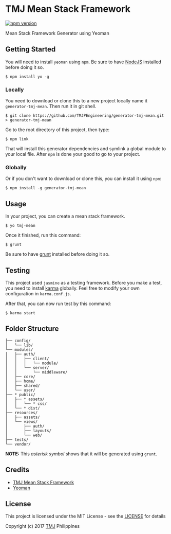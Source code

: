 # TMJ Mean Stack Framework
[![npm version](https://img.shields.io/npm/v/generator-tmj-mean.svg)](https://www.npmjs.org/package/generator-tmj-mean)

Mean Stack Framework Generator using Yeoman

## Getting Started

You will need to install `yeoman` using `npm`. Be sure to have [NodeJS](https://nodejs.org/en/download/) installed before doing it so.

```{r, engine='sh'}
$ npm install yo -g
```

### Locally

You need to download or clone this to a new project locally name it `generator-tmj-mean`. Then run it in git shell.

```{r, engine='sh'}
$ git clone https://github.com/TMJPEngineering/generator-tmj-mean.git > generator-tmj-mean
```

Go to the root directory of this project, then type:

```{r, engine='sh'}
$ npm link
```

That will install this generator dependencies and symlink a global module to your local file. After `npm` is done your good to go to your project.

### Globally

Or if you don't want to download or clone this, you can install it using `npm`:

```{r, engine='sh'}
$ npm install -g generator-tmj-mean
```

## Usage

In your project, you can create a mean stack framework.

```{r, engine='sh'}
$ yo tmj-mean
```

Once it finished, run this command:

```{r, engine='sh'}
$ grunt
```

Be sure to have [grunt](https://gruntjs.com/) installed before doing it so.

## Testing

This project used `jasmine` as a testing framework. Before you make a test, you need to install [karma](https://karma-runner.github.io/latest/intro/installation.html) globally. Feel free to modify your own configuration in `karma.conf.js`.

After that, you can now run test by this command:

```{r, engine='sh'}
$ karma start
```

## Folder Structure

```
├── config/
│   └── lib/
└── modules/
│   ├── auth/
│   │   ├── client/
│   │   │   └── module/
│   │   └── server/
│   │       └── middleware/
│   ├── core/
│   ├── home/
│   ├── shared/
│   └── user/
├── * public/
│   ├── * assets/
│   │   └── * css/
│   └── * dist/
├── resources/
│   ├── assets/
│   └── views/
│       ├── auth/
│       ├── layouts/
│       └── web/
├── tests/
└── vendor/
```

**NOTE:** This *asterisk symbol* shows that it will be generated using `grunt`.

## Credits

- [TMJ Mean Stack Framework](https://github.com/TMJPEngineering/mean-stack-framework)
- [Yeoman](http://yeoman.io/)

## License

This project is licensed under the MIT License - see the [LICENSE](https://github.com/TMJPEngineering/generator-tmj-mean/blob/master/LICENSE) for details

Copyright (c) 2017 [TMJ](http://www.tmj.jp/en/) Philippines
